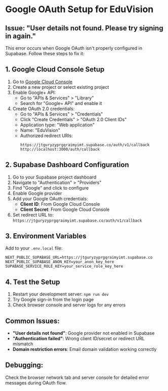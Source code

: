 # Google OAuth Setup for EduVision

## Issue: "User details not found. Please try signing in again."

This error occurs when Google OAuth isn't properly configured in Supabase. Follow these steps to fix it:

## 1. Google Cloud Console Setup

1. Go to [Google Cloud Console](https://console.cloud.google.com/)
2. Create a new project or select existing project
3. Enable Google+ API:
   - Go to "APIs & Services" > "Library"
   - Search for "Google+ API" and enable it
4. Create OAuth 2.0 credentials:
   - Go to "APIs & Services" > "Credentials"
   - Click "Create Credentials" > "OAuth 2.0 Client IDs"
   - Application type: "Web application"
   - Name: "EduVision"
   - Authorized redirect URIs:
     ```
     https://jtguryzyprgqraimyimt.supabase.co/auth/v1/callback
     http://localhost:3000/auth/callback
     ```

## 2. Supabase Dashboard Configuration

1. Go to your Supabase project dashboard
2. Navigate to "Authentication" > "Providers"
3. Find "Google" and click to configure
4. Enable Google provider
5. Add your Google OAuth credentials:
   - **Client ID**: From Google Cloud Console
   - **Client Secret**: From Google Cloud Console
6. Set redirect URL to: `https://jtguryzyprgqraimyimt.supabase.co/auth/v1/callback`

## 3. Environment Variables

Add to your `.env.local` file:
```
NEXT_PUBLIC_SUPABASE_URL=https://jtguryzyprgqraimyimt.supabase.co
NEXT_PUBLIC_SUPABASE_ANON_KEY=your_anon_key_here
SUPABASE_SERVICE_ROLE_KEY=your_service_role_key_here
```

## 4. Test the Setup

1. Restart your development server: `npm run dev`
2. Try Google sign-in from the login page
3. Check browser console and server logs for any errors

## Common Issues:

- **"User details not found"**: Google provider not enabled in Supabase
- **"Authentication failed"**: Wrong client ID/secret or redirect URL mismatch
- **Domain restriction errors**: Email domain validation working correctly

## Debugging:

Check the browser network tab and server console for detailed error messages during OAuth flow.
